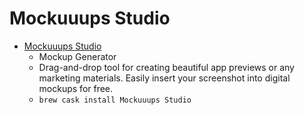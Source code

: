 # Mockuuups Studio
- [Mockuuups Studio](https://mockuuups.studio/)
  -  Mockup Generator
  - Drag-and-drop tool for creating beautiful app previews or any marketing materials. Easily insert your screenshot into digital mockups for free.
  - `brew cask install Mockuuups Studio`
